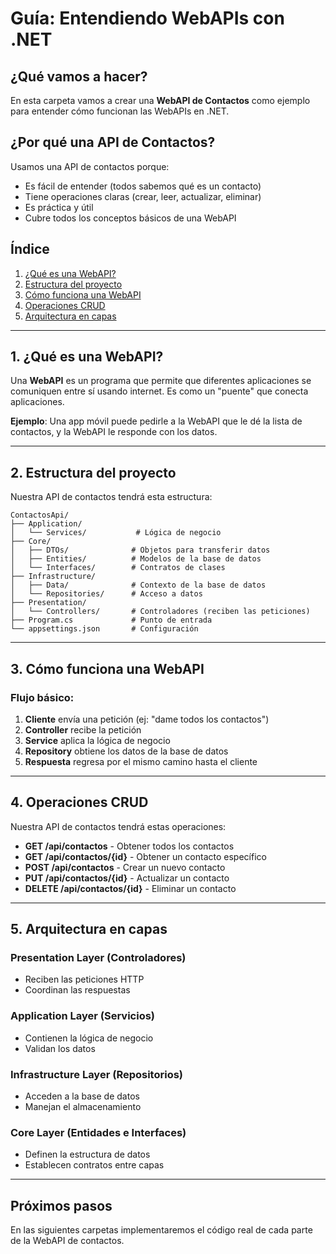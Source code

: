 # Guía: Entendiendo WebAPIs con .NET

## ¿Qué vamos a hacer?

En esta carpeta vamos a crear una **WebAPI de Contactos** como ejemplo para entender cómo funcionan las WebAPIs en .NET.

## ¿Por qué una API de Contactos?

Usamos una API de contactos porque:
- Es fácil de entender (todos sabemos qué es un contacto)
- Tiene operaciones claras (crear, leer, actualizar, eliminar)
- Es práctica y útil
- Cubre todos los conceptos básicos de una WebAPI

## Índice
1. [¿Qué es una WebAPI?](#1-qué-es-una-webapi)
2. [Estructura del proyecto](#2-estructura-del-proyecto)
3. [Cómo funciona una WebAPI](#3-cómo-funciona-una-webapi)
4. [Operaciones CRUD](#4-operaciones-crud)
5. [Arquitectura en capas](#5-arquitectura-en-capas)

---

## 1. ¿Qué es una WebAPI?

Una **WebAPI** es un programa que permite que diferentes aplicaciones se comuniquen entre sí usando internet. Es como un "puente" que conecta aplicaciones.

**Ejemplo**: Una app móvil puede pedirle a la WebAPI que le dé la lista de contactos, y la WebAPI le responde con los datos.

---

## 2. Estructura del proyecto

Nuestra API de contactos tendrá esta estructura:

```
ContactosApi/
├── Application/
│   └── Services/           # Lógica de negocio
├── Core/
│   ├── DTOs/              # Objetos para transferir datos
│   ├── Entities/          # Modelos de la base de datos
│   └── Interfaces/        # Contratos de clases
├── Infrastructure/
│   ├── Data/              # Contexto de la base de datos
│   └── Repositories/      # Acceso a datos
├── Presentation/
│   └── Controllers/       # Controladores (reciben las peticiones)
├── Program.cs             # Punto de entrada
└── appsettings.json       # Configuración
```

---

## 3. Cómo funciona una WebAPI

### Flujo básico:
1. **Cliente** envía una petición (ej: "dame todos los contactos")
2. **Controller** recibe la petición
3. **Service** aplica la lógica de negocio
4. **Repository** obtiene los datos de la base de datos
5. **Respuesta** regresa por el mismo camino hasta el cliente

---

## 4. Operaciones CRUD

Nuestra API de contactos tendrá estas operaciones:

- **GET /api/contactos** - Obtener todos los contactos
- **GET /api/contactos/{id}** - Obtener un contacto específico
- **POST /api/contactos** - Crear un nuevo contacto
- **PUT /api/contactos/{id}** - Actualizar un contacto
- **DELETE /api/contactos/{id}** - Eliminar un contacto

---

## 5. Arquitectura en capas

### Presentation Layer (Controladores)
- Reciben las peticiones HTTP
- Coordinan las respuestas

### Application Layer (Servicios)
- Contienen la lógica de negocio
- Validan los datos

### Infrastructure Layer (Repositorios)
- Acceden a la base de datos
- Manejan el almacenamiento

### Core Layer (Entidades e Interfaces)
- Definen la estructura de datos
- Establecen contratos entre capas

---

## Próximos pasos

En las siguientes carpetas implementaremos el código real de cada parte de la WebAPI de contactos. 